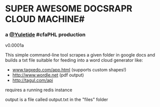 # SUPER AWESOME DOCSRAPR CLOUD MACHINE#

### a [@Yuletide](http://twitter.com/yuletide) #cfaPHL production

v0.0001a


This simple command-line tool scrapes a given folder in google docs and builds a txt file suitable for feeding into a word cloud generator like:

- www.tagxedo.com/app.html (supports custom shapes!)
- http://www.wordle.net (pdf output)
- http://tagul.com/api

requires a running redis instance

output is a file called output.txt in the "files" folder